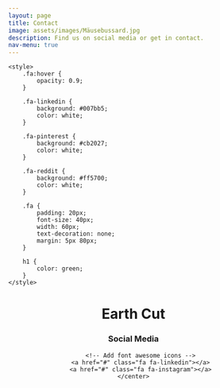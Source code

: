 ```yaml
---
layout: page
title: Contact
image: assets/images/Mäusebussard.jpg
description: Find us on social media or get in contact.
nav-menu: true
---
```

<!DOCTYPE html>
<html>

<head>
	<meta name="viewport" content=
		"width=device-width, initial-scale=1" />
	<link rel="stylesheet" href=
"https://cdnjs.cloudflare.com/ajax/libs/font-awesome/4.7.0/css/font-awesome.min.css" />

	<style>
		.fa:hover {
			opacity: 0.9;
		}

		.fa-linkedin {
			background: #007bb5;
			color: white;
		}

		.fa-pinterest {
			background: #cb2027;
			color: white;
		}

		.fa-reddit {
			background: #ff5700;
			color: white;
		}

		.fa {
			padding: 20px;
			font-size: 40px;
			width: 60px;
			text-decoration: none;
			margin: 5px 80px;
		}

		h1 {
			color: green;
		}
	</style>
</head>

<body>
	<center>
		<h1>Earth Cut</h1>
		<h3>Social Media</h3>

		<!-- Add font awesome icons -->
		<a href="#" class="fa fa-linkedin"></a>
		<a href="#" class="fa fa-instagram"></a>
	</center>
</body>

</html>
